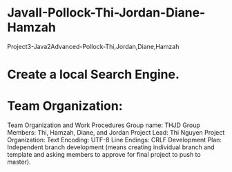 # JavaII-Pollock-Thi-Jordan-Diane-Hamzah
Project3-Java2Advanced-Pollock-Thi,Jordan,Diane,Hamzah

# Create a local Search Engine.

# Team Organization:
Team Organization and Work Procedures
Group name: THJD
Group Members: Thi, Hamzah, Diane, and Jordan
Project Lead: Thi Nguyen
Project Organization:
    Text Encoding: UTF-8
    Line Endings: CRLF
    Development Plan: Independent branch development (means creating individual branch and template and asking members to approve for final project to push to master).
